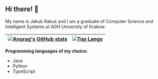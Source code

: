 ## Hi there! 👋

My name is Jakub Rakuś and I am a graduate of Computer Science and Intelligent Systems at AGH University of Krakow.

| [![Anurag's GitHub stats](https://github-readme-stats.vercel.app/api?username=this0is0kuba&show_icons=true&count_private=true&theme=dracula&hide_title=true)](https://github.com/anuraghazra/github-readme-stats) | [![Top Langs](https://github-readme-stats.vercel.app/api/top-langs/?username=this0is0kuba&layout=compact&hide=html)](https://github.com/anuraghazra/github-readme-stats) |
| --- | --- |

**Programming languages of my choice:**
* Java
* Python
* TypeScript
